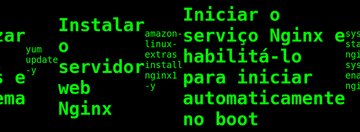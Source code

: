 #!/bin/bash
# Atualizar os pacotes e o sistema
yum update -y

# Instalar o servidor web Nginx
amazon-linux-extras install nginx1 -y

# Iniciar o serviço Nginx e habilitá-lo para iniciar automaticamente no boot
systemctl start nginx
systemctl enable nginx

# Criar a página HTML simples
echo "<!DOCTYPE html>
<html lang="en">
<head>
    <meta charset="UTF-8">
    <meta name="viewport" content="width=device-width, initial-scale=1.0">
    <title>Matrix Presentation</title>
    <style>
        body {
            display: flex;
            justify-content: center;
            align-items: center;
            height: 100vh;
            margin: 0;
            background-color: black;
            font-family: monospace;
            color: #0F0;
            font-size: 24px;
        }

        .matrix-line {
            display: flex;
            overflow: hidden;
            white-space: nowrap;
        }

        .matrix-char {
            display: inline-block;
        }
    </style>
</head>
<body>
    <div class="matrix-line" id="matrixText">
        <!-- Characters will be dynamically inserted here by JavaScript -->
    </div>

    <script>
        const finalText = "Bem vindo ao AWS Nginx, deploy em EC2 com User Data.";
        const characters = "ABCDEFGHIJKLMNOPQRSTUVWXYZabcdefghijklmnopqrstuvwxyz0123456789";
        const matrixLine = document.getElementById("matrixText");

        // Initialize the line with random characters
        for (let i = 0; i < finalText.length; i++) {
            const span = document.createElement("span");
            if (finalText[i] === " ") {
                span.innerHTML = "&nbsp;"; // Ensure proper spaces
            } else {
                span.textContent = characters[Math.floor(Math.random() * characters.length)];
            }
            span.className = "matrix-char";
            matrixLine.appendChild(span);
        }

        let iterations = 0;
        const maxIterations = 3;
        const interval = setInterval(() => {
            for (let i = 0; i < finalText.length; i++) {
                if (iterations < maxIterations) {
                    // Change characters randomly
                    if (finalText[i] !== " ") {
                        matrixLine.children[i].textContent = characters[Math.floor(Math.random() * characters.length)];
                    }
                } else {
                    // Settle on the final text with proper spaces
                    if (finalText[i] === " ") {
                        matrixLine.children[i].innerHTML = "&nbsp;";
                    } else {
                        matrixLine.children[i].textContent = finalText[i];
                    }
                }
            }
            iterations++;
            if (iterations > maxIterations) {
                clearInterval(interval); // Stop the animation after 3 iterations
            }
        }, 100); // Change every 100ms
    </script>
</body>
</html>
" > /usr/share/nginx/html/index.html

# Configurar permissões (se necessário)
chown nginx:nginx /usr/share/nginx/html/index.html
chmod 644 /usr/share/nginx/html/index.html

# Reiniciar o serviço Nginx para garantir que as alterações sejam aplicadas
systemctl restart nginx
